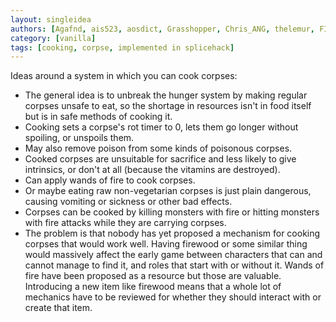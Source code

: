 ```yaml
---
layout: singleidea
authors: [Agafnd, ais523, aosdict, Grasshopper, Chris_ANG, thelemur, FIQ, AmyBSOD]
category: [vanilla]
tags: [cooking, corpse, implemented in splicehack]
---
```

Ideas around a system in which you can cook corpses:
* The general idea is to unbreak the hunger system by making regular corpses unsafe to eat, so the shortage in resources isn't in food itself but is in safe methods of cooking it.
* Cooking sets a corpse's rot timer to 0, lets them go longer without spoiling, or unspoils them.
* May also remove poison from some kinds of poisonous corpses.
* Cooked corpses are unsuitable for sacrifice and less likely to give intrinsics, or don't at all (because the vitamins are destroyed).
* Can apply wands of fire to cook corpses.
* Or maybe eating raw non-vegetarian corpses is just plain dangerous, causing vomiting or sickness or other bad effects.
* Corpses can be cooked by killing monsters with fire or hitting monsters with fire attacks while they are carrying corpses.
* The problem is that nobody has yet proposed a mechanism for cooking corpses that would work well. Having firewood or some similar thing would massively affect the early game between characters that can and cannot manage to find it, and roles that start with or without it. Wands of fire have been proposed as a resource but those are valuable. Introducing a new item like firewood means that a whole lot of mechanics have to be reviewed for whether they should interact with or create that item.
